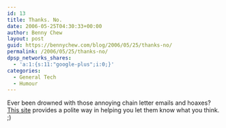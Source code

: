 ```yaml
---
id: 13
title: Thanks. No.
date: 2006-05-25T04:30:33+00:00
author: Benny Chew
layout: post
guid: https://bennychew.com/blog/2006/05/25/thanks-no/
permalink: /2006/05/25/thanks-no/
dpsp_networks_shares:
  - 'a:1:{s:11:"google-plus";i:0;}'
categories:
  - General Tech
  - Humour
---
```

Ever been drowned with those annoying chain letter emails and hoaxes? <a target="_blank" href="http://www.thanksno.com/">This site</a> provides a polite way in helping you let them know what you think. ;)